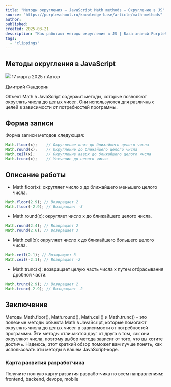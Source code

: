 ```yaml
---
title: "Методы округления – JavaScript Math methods – Округление в JS"
source: "https://purpleschool.ru/knowledge-base/article/math-methods"
author:
published:
created: 2025-03-21
description: "Как работают методы округления в JS | База знаний PurpleSchool"
tags:
  - "clippings"
---
```

## Методы округления в JavaScript

![](https://purpleschool.ru/_next/static/media/time-icon.33f80bd8.svg) 17 марта 2025 г.Автор

Дмитрий Фандорин

Объект Math в JavaScript содержит методы, которые позволяют округлять числа до целых чисел. Они используются для различных целей в зависимости от потребностей программы.

## Форма записи

Форма записи методов следующая:

```javascript
Math.floor(x);    // Округление вниз до ближайшего целого числа
Math.round(x);    // Округление до ближайшего целого числа
Math.ceil(x);     // Округление вверх до ближайшего целого числа
Math.trunc(x);    // Усечение до целого числа
```

## Описание работы

- Math.floor(x): округляет число x до ближайшего меньшего целого числа.
```javascript
Math.floor(2.9); // Возвращает 2
Math.floor(-2.9); // Возвращает -3
```
- Math.round(x): округляет число x до ближайшего целого числа.
```javascript
Math.round(2.4); // Возвращает 2
Math.round(2.6); // Возвращает 3
```
- Math.ceil(x): округляет число x до ближайшего большего целого числа.
```javascript
Math.ceil(2.1); // Возвращает 3
Math.ceil(-2.1); // Возвращает -2
```
- Math.trunc(x): возвращает целую часть числа x путем отбрасывания дробной части.
```javascript
Math.trunc(2.9); // Возвращает 2
Math.trunc(-2.9); // Возвращает -2
```

## Заключение

Методы Math.floor(), Math.round(), Math.ceil() и Math.trunc() - это полезные методы объекта Math в JavaScript, которые помогают округлять числа до целых чисел в зависимости от потребностей программы. Эти методы отличаются друг от друга в том, как они округляют числа, поэтому выбор метода зависит от того, что вы хотите достичь. Надеюсь, этот краткий обзор поможет вам лучше понять, как использовать эти методы в вашем JavaScript-коде.

### Карта развития разработчика

Получите полную карту развития разработчика по всем направлениям: frontend, backend, devops, mobile